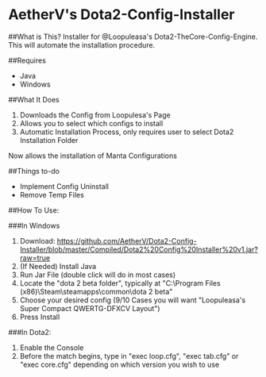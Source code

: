 # AetherV's Dota2-Config-Installer


##What is This?
Installer for @Loopuleasa's Dota2-TheCore-Config-Engine. This will automate the installation procedure.


##Requires

- Java
- Windows


##What It Does

1.  Downloads the Config from Loopulesa's Page
2.  Allows you to select which configs to install
3.  Automatic Installation Process, only requires user to select Dota2 Installation Folder

Now allows the installation of Manta Configurations


##Things to-do

- Implement Config Uninstall
- Remove Temp Files 


##How To Use:

###In Windows
1.  Download: https://github.com/AetherV/Dota2-Config-Installer/blob/master/Compiled/Dota2%20Config%20Installer%20v1.jar?raw=true
2.  (If Needed) Install Java
3.  Run Jar File (double click will do in most cases)
4.  Locate the "dota 2 beta folder", typically at "C:\Program Files (x86)\Steam\steamapps\common\dota 2 beta"
5.  Choose your desired config (9/10 Cases you will want "Loopuleasa's Super Compact QWERTG-DFXCV Layout")
6.  Press Install
  
###In Dota2:
1.  Enable the Console 
2.  Before the match begins, type in "exec loop.cfg", "exec tab.cfg" or "exec core.cfg" depending on which version you wish to use
